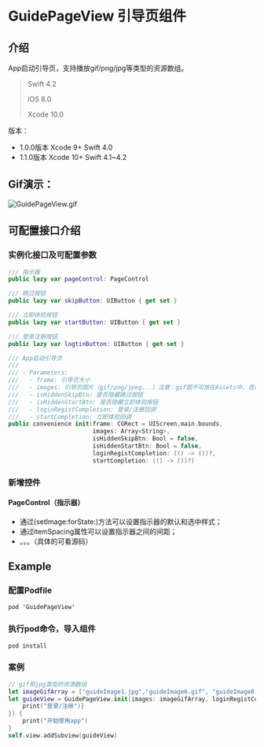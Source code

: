 # GuidePageView 引导页组件
## 介绍
App启动引导页，支持播放gif/png/jpg等类型的资源数组。


> Swift 4.2
>
> iOS 8.0
>
> Xcode 10.0
>

版本：
- 1.0.0版本  Xcode 9+  Swift 4.0
- 1.1.0版本  Xcode 10+  Swift 4.1~4.2

## Gif演示：

![GuidePageView.gif](http://upload-images.jianshu.io/upload_images/877439-71f9a9a8c30aa7ec.gif?imageMogr2/auto-orient/strip%7CimageView2/2/w/1240)


## 可配置接口介绍

### 实例化接口及可配置参数

```Swift
/// 指示器
public lazy var pageControl: PageControl

/// 跳过按钮
public lazy var skipButton: UIButton { get set }

/// 立即体验按钮
public lazy var startButton: UIButton { get set }

/// 登录注册按钮
public lazy var logtinButton: UIButton { get set }

/// App启动引导页
///
/// - Parameters:
///   - frame: 引导页大小
///   - images: 引导页图片（gif/png/jpeg...）注意：gif图不可放在Assets中，否则加载不出来（建议引导页的图片都不要放在Assets文件中，因为使用imageName加载时，系统会缓存图片，造成内存暴增）
///   - isHiddenSkipBtn: 是否隐藏跳过按钮
///   - isHiddenStartBtn: 是否隐藏立即体验按钮
///   - loginRegistCompletion: 登录/注册回调
///   - startCompletion: 立即体验回调
public convenience init(frame: CGRect = UIScreen.main.bounds,
                        images: Array<String>,
                        isHiddenSkipBtn: Bool = false,
                        isHiddenStartBtn: Bool = false,
                        loginRegistCompletion: (() -> ())?,
                        startCompletion: (() -> ())?)

```

### 新增控件
#### PageControl（指示器）
- 通过(setImage:forState:)方法可以设置指示器的默认和选中样式；
- 通过itemSpacing属性可以设置指示器之间的间距；
- 。。。（具体的可看源码）

## Example

### 配置Podfile

```Swift
pod 'GuidePageView'
```

### 执行pod命令，导入组件

```Swift
pod install
```
### 案例

```Swift
// gif和jpg类型的资源数组
let imageGifArray = ["guideImage1.jpg","guideImage6.gif", "guideImage8.gif", "guideImage2.jpg","guideImage7.gif", "guideImage5.jpg"]
let guideView = GuidePageView.init(images: imageGifArray, loginRegistCompletion: {
    print("登录/注册")}
}) {
    print("开始使用app")
}
self.view.addSubview(guideView)
```
